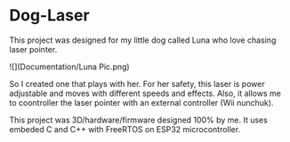 # Dog-Laser

This project was designed for my little dog called Luna who love chasing laser pointer.

![](Documentation/Luna Pic.png)

So I created one that plays with her. For her safety, this laser is power adjustable and moves with different speeds and effects. Also, it allows me to coontroller the laser pointer with an external controller (Wii nunchuk).

This project was 3D/hardware/firmware designed 100% by me. It uses embeded C and C++ with FreeRTOS on ESP32 microcontroller.

